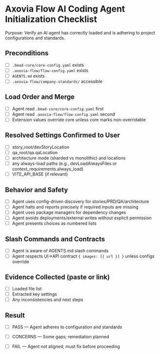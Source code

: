 # Axovia Flow AI Coding Agent Initialization Checklist

Purpose: Verify an AI agent has correctly loaded and is adhering to project configurations and standards.

## Preconditions
- [ ] `.bmad-core/core-config.yaml` exists
- [ ] `.axovia-flow/flow-config.yaml` exists
- [ ] `AGENTS.md` exists
- [ ] `.axovia-flow/company-standards/` accessible

## Load Order and Merge
- [ ] Agent read `.bmad-core/core-config.yaml` first
- [ ] Agent read `.axovia-flow/flow-config.yaml` second
- [ ] Extension values override core unless core marks non-overridable

## Resolved Settings Confirmed to User
- [ ] story_root/devStoryLocation
- [ ] qa_root/qa.qaLocation
- [ ] architecture mode (sharded vs monolithic) and locations
- [ ] any always-load paths (e.g., devLoadAlwaysFiles or context_requirements.always_load)
- [ ] VITE_API_BASE (if relevant)

## Behavior and Safety
- [ ] Agent uses config-driven discovery for stories/PRD/QA/architecture
- [ ] Agent halts and reports precisely if required inputs are missing
- [ ] Agent uses package managers for dependency changes
- [ ] Agent avoids deployments/external writes without explicit permission
- [ ] Agent presents choices as numbered lists

## Slash Commands and Contracts
- [ ] Agent is aware of AGENTS.md slash commands
- [ ] Agent respects UI→API contract `{ images: [{ url }] }` unless configs override

## Evidence Collected (paste or link)
- [ ] Loaded file list
- [ ] Extracted key settings
- [ ] Any inconsistencies and next steps

## Result
- [ ] PASS — Agent adheres to configuration and standards
- [ ] CONCERNS — Some gaps; remediation planned
- [ ] FAIL — Agent not aligned; must fix before proceeding

